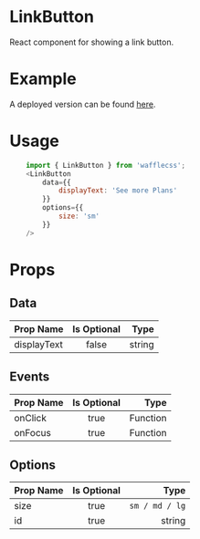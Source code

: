 # LinkButton

React component for showing a link button.

# Example

A deployed version can be found [here](https://wafflecss-jithinqw.vercel.app/?path=/docs/linkbutton--link-button-lg).

# Usage

```javascript
    import { LinkButton } from 'wafflecss';
    <LinkButton
        data={{
            displayText: 'See more Plans'
        }}
        options={{
            size: 'sm'
        }}
    />
```

# Props

## Data
| Prop Name   |Is Optional    |  Type |
|----------|:-------------:|------:|
| displayText |  false | string |

## Events
| Prop Name   |Is Optional    |  Type |
|----------|:-------------:|------:|
| onClick |  true | Function |
| onFocus |  true | Function |

## Options
| Prop Name   |Is Optional    |  Type |
|----------|:-------------:|------:|
| size |  true | `sm / md / lg` |
| id |  true | string |